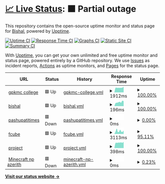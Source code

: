 # [📈 Live Status](https://uptime.bishalluitel.com.np): <!--live status--> **🟧 Partial outage**

This repository contains the open-source uptime monitor and status page for [Bishal](https://uptime.bishalluitel.com.np), powered by [Upptime](https://github.com/upptime/upptime).

[![Uptime CI](https://github.com/bishal520/uptime/workflows/Uptime%20CI/badge.svg)](https://github.com/bishal520/uptime/actions?query=workflow%3A%22Uptime+CI%22)
[![Response Time CI](https://github.com/bishal520/uptime/workflows/Response%20Time%20CI/badge.svg)](https://github.com/bishal520/uptime/actions?query=workflow%3A%22Response+Time+CI%22)
[![Graphs CI](https://github.com/bishal520/uptime/workflows/Graphs%20CI/badge.svg)](https://github.com/bishal520/uptime/actions?query=workflow%3A%22Graphs+CI%22)
[![Static Site CI](https://github.com/bishal520/uptime/workflows/Static%20Site%20CI/badge.svg)](https://github.com/bishal520/uptime/actions?query=workflow%3A%22Static+Site+CI%22)
[![Summary CI](https://github.com/bishal520/uptime/workflows/Summary%20CI/badge.svg)](https://github.com/bishal520/uptime/actions?query=workflow%3A%22Summary+CI%22)

With [Upptime](https://upptime.js.org), you can get your own unlimited and free uptime monitor and status page, powered entirely by a GitHub repository. We use [Issues](https://github.com/bishal520/uptime/issues) as incident reports, [Actions](https://github.com/bishal520/uptime/actions) as uptime monitors, and [Pages](https://uptime.bishalluitel.com.np) for the status page.

<!--start: status pages-->
<!-- This summary is generated by Upptime (https://github.com/upptime/upptime) -->
<!-- Do not edit this manually, your changes will be overwritten -->
<!-- prettier-ignore -->
| URL | Status | History | Response Time | Uptime |
| --- | ------ | ------- | ------------- | ------ |
| <img alt="" src="https://icons.duckduckgo.com/ip3/www.gpkmc.edu.np.ico" height="13"> [gpkmc college](https://www.gpkmc.edu.np) | 🟩 Up | [gpkmc-college.yml](https://github.com/bishal520/uptime/commits/HEAD/history/gpkmc-college.yml) | <details><summary><img alt="Response time graph" src="./graphs/gpkmc-college/response-time-week.png" height="20"> 1912ms</summary><br><a href="https://uptime.bishalluitel.com.np/history/gpkmc-college"><img alt="Response time 1982" src="https://img.shields.io/endpoint?url=https%3A%2F%2Fraw.githubusercontent.com%2Fbishal520%2Fuptime%2FHEAD%2Fapi%2Fgpkmc-college%2Fresponse-time.json"></a><br><a href="https://uptime.bishalluitel.com.np/history/gpkmc-college"><img alt="24-hour response time 2255" src="https://img.shields.io/endpoint?url=https%3A%2F%2Fraw.githubusercontent.com%2Fbishal520%2Fuptime%2FHEAD%2Fapi%2Fgpkmc-college%2Fresponse-time-day.json"></a><br><a href="https://uptime.bishalluitel.com.np/history/gpkmc-college"><img alt="7-day response time 1912" src="https://img.shields.io/endpoint?url=https%3A%2F%2Fraw.githubusercontent.com%2Fbishal520%2Fuptime%2FHEAD%2Fapi%2Fgpkmc-college%2Fresponse-time-week.json"></a><br><a href="https://uptime.bishalluitel.com.np/history/gpkmc-college"><img alt="30-day response time 1900" src="https://img.shields.io/endpoint?url=https%3A%2F%2Fraw.githubusercontent.com%2Fbishal520%2Fuptime%2FHEAD%2Fapi%2Fgpkmc-college%2Fresponse-time-month.json"></a><br><a href="https://uptime.bishalluitel.com.np/history/gpkmc-college"><img alt="1-year response time 1982" src="https://img.shields.io/endpoint?url=https%3A%2F%2Fraw.githubusercontent.com%2Fbishal520%2Fuptime%2FHEAD%2Fapi%2Fgpkmc-college%2Fresponse-time-year.json"></a></details> | <details><summary><a href="https://uptime.bishalluitel.com.np/history/gpkmc-college">100.00%</a></summary><a href="https://uptime.bishalluitel.com.np/history/gpkmc-college"><img alt="All-time uptime 99.87%" src="https://img.shields.io/endpoint?url=https%3A%2F%2Fraw.githubusercontent.com%2Fbishal520%2Fuptime%2FHEAD%2Fapi%2Fgpkmc-college%2Fuptime.json"></a><br><a href="https://uptime.bishalluitel.com.np/history/gpkmc-college"><img alt="24-hour uptime 100.00%" src="https://img.shields.io/endpoint?url=https%3A%2F%2Fraw.githubusercontent.com%2Fbishal520%2Fuptime%2FHEAD%2Fapi%2Fgpkmc-college%2Fuptime-day.json"></a><br><a href="https://uptime.bishalluitel.com.np/history/gpkmc-college"><img alt="7-day uptime 100.00%" src="https://img.shields.io/endpoint?url=https%3A%2F%2Fraw.githubusercontent.com%2Fbishal520%2Fuptime%2FHEAD%2Fapi%2Fgpkmc-college%2Fuptime-week.json"></a><br><a href="https://uptime.bishalluitel.com.np/history/gpkmc-college"><img alt="30-day uptime 99.63%" src="https://img.shields.io/endpoint?url=https%3A%2F%2Fraw.githubusercontent.com%2Fbishal520%2Fuptime%2FHEAD%2Fapi%2Fgpkmc-college%2Fuptime-month.json"></a><br><a href="https://uptime.bishalluitel.com.np/history/gpkmc-college"><img alt="1-year uptime 99.87%" src="https://img.shields.io/endpoint?url=https%3A%2F%2Fraw.githubusercontent.com%2Fbishal520%2Fuptime%2FHEAD%2Fapi%2Fgpkmc-college%2Fuptime-year.json"></a></details>
| <img alt="" src="https://icons.duckduckgo.com/ip3/www.bishalluitel.com.np.ico" height="13"> [bishal](https://www.bishalluitel.com.np) | 🟩 Up | [bishal.yml](https://github.com/bishal520/uptime/commits/HEAD/history/bishal.yml) | <details><summary><img alt="Response time graph" src="./graphs/bishal/response-time-week.png" height="20"> 196ms</summary><br><a href="https://uptime.bishalluitel.com.np/history/bishal"><img alt="Response time 171" src="https://img.shields.io/endpoint?url=https%3A%2F%2Fraw.githubusercontent.com%2Fbishal520%2Fuptime%2FHEAD%2Fapi%2Fbishal%2Fresponse-time.json"></a><br><a href="https://uptime.bishalluitel.com.np/history/bishal"><img alt="24-hour response time 240" src="https://img.shields.io/endpoint?url=https%3A%2F%2Fraw.githubusercontent.com%2Fbishal520%2Fuptime%2FHEAD%2Fapi%2Fbishal%2Fresponse-time-day.json"></a><br><a href="https://uptime.bishalluitel.com.np/history/bishal"><img alt="7-day response time 196" src="https://img.shields.io/endpoint?url=https%3A%2F%2Fraw.githubusercontent.com%2Fbishal520%2Fuptime%2FHEAD%2Fapi%2Fbishal%2Fresponse-time-week.json"></a><br><a href="https://uptime.bishalluitel.com.np/history/bishal"><img alt="30-day response time 180" src="https://img.shields.io/endpoint?url=https%3A%2F%2Fraw.githubusercontent.com%2Fbishal520%2Fuptime%2FHEAD%2Fapi%2Fbishal%2Fresponse-time-month.json"></a><br><a href="https://uptime.bishalluitel.com.np/history/bishal"><img alt="1-year response time 171" src="https://img.shields.io/endpoint?url=https%3A%2F%2Fraw.githubusercontent.com%2Fbishal520%2Fuptime%2FHEAD%2Fapi%2Fbishal%2Fresponse-time-year.json"></a></details> | <details><summary><a href="https://uptime.bishalluitel.com.np/history/bishal">100.00%</a></summary><a href="https://uptime.bishalluitel.com.np/history/bishal"><img alt="All-time uptime 100.00%" src="https://img.shields.io/endpoint?url=https%3A%2F%2Fraw.githubusercontent.com%2Fbishal520%2Fuptime%2FHEAD%2Fapi%2Fbishal%2Fuptime.json"></a><br><a href="https://uptime.bishalluitel.com.np/history/bishal"><img alt="24-hour uptime 100.00%" src="https://img.shields.io/endpoint?url=https%3A%2F%2Fraw.githubusercontent.com%2Fbishal520%2Fuptime%2FHEAD%2Fapi%2Fbishal%2Fuptime-day.json"></a><br><a href="https://uptime.bishalluitel.com.np/history/bishal"><img alt="7-day uptime 100.00%" src="https://img.shields.io/endpoint?url=https%3A%2F%2Fraw.githubusercontent.com%2Fbishal520%2Fuptime%2FHEAD%2Fapi%2Fbishal%2Fuptime-week.json"></a><br><a href="https://uptime.bishalluitel.com.np/history/bishal"><img alt="30-day uptime 100.00%" src="https://img.shields.io/endpoint?url=https%3A%2F%2Fraw.githubusercontent.com%2Fbishal520%2Fuptime%2FHEAD%2Fapi%2Fbishal%2Fuptime-month.json"></a><br><a href="https://uptime.bishalluitel.com.np/history/bishal"><img alt="1-year uptime 100.00%" src="https://img.shields.io/endpoint?url=https%3A%2F%2Fraw.githubusercontent.com%2Fbishal520%2Fuptime%2FHEAD%2Fapi%2Fbishal%2Fuptime-year.json"></a></details>
| <img alt="" src="https://icons.duckduckgo.com/ip3/www.pashupatitimes.com.ico" height="13"> [pashupatitimes](https://www.pashupatitimes.com) | 🟥 Down | [pashupatitimes.yml](https://github.com/bishal520/uptime/commits/HEAD/history/pashupatitimes.yml) | <details><summary><img alt="Response time graph" src="./graphs/pashupatitimes/response-time-week.png" height="20"> 0ms</summary><br><a href="https://uptime.bishalluitel.com.np/history/pashupatitimes"><img alt="Response time 1667" src="https://img.shields.io/endpoint?url=https%3A%2F%2Fraw.githubusercontent.com%2Fbishal520%2Fuptime%2FHEAD%2Fapi%2Fpashupatitimes%2Fresponse-time.json"></a><br><a href="https://uptime.bishalluitel.com.np/history/pashupatitimes"><img alt="24-hour response time 0" src="https://img.shields.io/endpoint?url=https%3A%2F%2Fraw.githubusercontent.com%2Fbishal520%2Fuptime%2FHEAD%2Fapi%2Fpashupatitimes%2Fresponse-time-day.json"></a><br><a href="https://uptime.bishalluitel.com.np/history/pashupatitimes"><img alt="7-day response time 0" src="https://img.shields.io/endpoint?url=https%3A%2F%2Fraw.githubusercontent.com%2Fbishal520%2Fuptime%2FHEAD%2Fapi%2Fpashupatitimes%2Fresponse-time-week.json"></a><br><a href="https://uptime.bishalluitel.com.np/history/pashupatitimes"><img alt="30-day response time 0" src="https://img.shields.io/endpoint?url=https%3A%2F%2Fraw.githubusercontent.com%2Fbishal520%2Fuptime%2FHEAD%2Fapi%2Fpashupatitimes%2Fresponse-time-month.json"></a><br><a href="https://uptime.bishalluitel.com.np/history/pashupatitimes"><img alt="1-year response time 1667" src="https://img.shields.io/endpoint?url=https%3A%2F%2Fraw.githubusercontent.com%2Fbishal520%2Fuptime%2FHEAD%2Fapi%2Fpashupatitimes%2Fresponse-time-year.json"></a></details> | <details><summary><a href="https://uptime.bishalluitel.com.np/history/pashupatitimes">0.00%</a></summary><a href="https://uptime.bishalluitel.com.np/history/pashupatitimes"><img alt="All-time uptime 46.95%" src="https://img.shields.io/endpoint?url=https%3A%2F%2Fraw.githubusercontent.com%2Fbishal520%2Fuptime%2FHEAD%2Fapi%2Fpashupatitimes%2Fuptime.json"></a><br><a href="https://uptime.bishalluitel.com.np/history/pashupatitimes"><img alt="24-hour uptime 0.00%" src="https://img.shields.io/endpoint?url=https%3A%2F%2Fraw.githubusercontent.com%2Fbishal520%2Fuptime%2FHEAD%2Fapi%2Fpashupatitimes%2Fuptime-day.json"></a><br><a href="https://uptime.bishalluitel.com.np/history/pashupatitimes"><img alt="7-day uptime 0.00%" src="https://img.shields.io/endpoint?url=https%3A%2F%2Fraw.githubusercontent.com%2Fbishal520%2Fuptime%2FHEAD%2Fapi%2Fpashupatitimes%2Fuptime-week.json"></a><br><a href="https://uptime.bishalluitel.com.np/history/pashupatitimes"><img alt="30-day uptime 7.96%" src="https://img.shields.io/endpoint?url=https%3A%2F%2Fraw.githubusercontent.com%2Fbishal520%2Fuptime%2FHEAD%2Fapi%2Fpashupatitimes%2Fuptime-month.json"></a><br><a href="https://uptime.bishalluitel.com.np/history/pashupatitimes"><img alt="1-year uptime 46.95%" src="https://img.shields.io/endpoint?url=https%3A%2F%2Fraw.githubusercontent.com%2Fbishal520%2Fuptime%2FHEAD%2Fapi%2Fpashupatitimes%2Fuptime-year.json"></a></details>
| <img alt="" src="https://icons.duckduckgo.com/ip3/www.fcubecinemas.com.ico" height="13"> [fcube](https://www.fcubecinemas.com/) | 🟩 Up | [fcube.yml](https://github.com/bishal520/uptime/commits/HEAD/history/fcube.yml) | <details><summary><img alt="Response time graph" src="./graphs/fcube/response-time-week.png" height="20"> 3113ms</summary><br><a href="https://uptime.bishalluitel.com.np/history/fcube"><img alt="Response time 4566" src="https://img.shields.io/endpoint?url=https%3A%2F%2Fraw.githubusercontent.com%2Fbishal520%2Fuptime%2FHEAD%2Fapi%2Ffcube%2Fresponse-time.json"></a><br><a href="https://uptime.bishalluitel.com.np/history/fcube"><img alt="24-hour response time 4252" src="https://img.shields.io/endpoint?url=https%3A%2F%2Fraw.githubusercontent.com%2Fbishal520%2Fuptime%2FHEAD%2Fapi%2Ffcube%2Fresponse-time-day.json"></a><br><a href="https://uptime.bishalluitel.com.np/history/fcube"><img alt="7-day response time 3113" src="https://img.shields.io/endpoint?url=https%3A%2F%2Fraw.githubusercontent.com%2Fbishal520%2Fuptime%2FHEAD%2Fapi%2Ffcube%2Fresponse-time-week.json"></a><br><a href="https://uptime.bishalluitel.com.np/history/fcube"><img alt="30-day response time 2719" src="https://img.shields.io/endpoint?url=https%3A%2F%2Fraw.githubusercontent.com%2Fbishal520%2Fuptime%2FHEAD%2Fapi%2Ffcube%2Fresponse-time-month.json"></a><br><a href="https://uptime.bishalluitel.com.np/history/fcube"><img alt="1-year response time 4566" src="https://img.shields.io/endpoint?url=https%3A%2F%2Fraw.githubusercontent.com%2Fbishal520%2Fuptime%2FHEAD%2Fapi%2Ffcube%2Fresponse-time-year.json"></a></details> | <details><summary><a href="https://uptime.bishalluitel.com.np/history/fcube">95.11%</a></summary><a href="https://uptime.bishalluitel.com.np/history/fcube"><img alt="All-time uptime 99.70%" src="https://img.shields.io/endpoint?url=https%3A%2F%2Fraw.githubusercontent.com%2Fbishal520%2Fuptime%2FHEAD%2Fapi%2Ffcube%2Fuptime.json"></a><br><a href="https://uptime.bishalluitel.com.np/history/fcube"><img alt="24-hour uptime 66.98%" src="https://img.shields.io/endpoint?url=https%3A%2F%2Fraw.githubusercontent.com%2Fbishal520%2Fuptime%2FHEAD%2Fapi%2Ffcube%2Fuptime-day.json"></a><br><a href="https://uptime.bishalluitel.com.np/history/fcube"><img alt="7-day uptime 95.11%" src="https://img.shields.io/endpoint?url=https%3A%2F%2Fraw.githubusercontent.com%2Fbishal520%2Fuptime%2FHEAD%2Fapi%2Ffcube%2Fuptime-week.json"></a><br><a href="https://uptime.bishalluitel.com.np/history/fcube"><img alt="30-day uptime 98.87%" src="https://img.shields.io/endpoint?url=https%3A%2F%2Fraw.githubusercontent.com%2Fbishal520%2Fuptime%2FHEAD%2Fapi%2Ffcube%2Fuptime-month.json"></a><br><a href="https://uptime.bishalluitel.com.np/history/fcube"><img alt="1-year uptime 99.70%" src="https://img.shields.io/endpoint?url=https%3A%2F%2Fraw.githubusercontent.com%2Fbishal520%2Fuptime%2FHEAD%2Fapi%2Ffcube%2Fuptime-year.json"></a></details>
| <img alt="" src="https://icons.duckduckgo.com/ip3/project.bishalluitel.com.np.ico" height="13"> [project](https://project.bishalluitel.com.np/) | 🟩 Up | [project.yml](https://github.com/bishal520/uptime/commits/HEAD/history/project.yml) | <details><summary><img alt="Response time graph" src="./graphs/project/response-time-week.png" height="20"> 398ms</summary><br><a href="https://uptime.bishalluitel.com.np/history/project"><img alt="Response time 443" src="https://img.shields.io/endpoint?url=https%3A%2F%2Fraw.githubusercontent.com%2Fbishal520%2Fuptime%2FHEAD%2Fapi%2Fproject%2Fresponse-time.json"></a><br><a href="https://uptime.bishalluitel.com.np/history/project"><img alt="24-hour response time 447" src="https://img.shields.io/endpoint?url=https%3A%2F%2Fraw.githubusercontent.com%2Fbishal520%2Fuptime%2FHEAD%2Fapi%2Fproject%2Fresponse-time-day.json"></a><br><a href="https://uptime.bishalluitel.com.np/history/project"><img alt="7-day response time 398" src="https://img.shields.io/endpoint?url=https%3A%2F%2Fraw.githubusercontent.com%2Fbishal520%2Fuptime%2FHEAD%2Fapi%2Fproject%2Fresponse-time-week.json"></a><br><a href="https://uptime.bishalluitel.com.np/history/project"><img alt="30-day response time 432" src="https://img.shields.io/endpoint?url=https%3A%2F%2Fraw.githubusercontent.com%2Fbishal520%2Fuptime%2FHEAD%2Fapi%2Fproject%2Fresponse-time-month.json"></a><br><a href="https://uptime.bishalluitel.com.np/history/project"><img alt="1-year response time 443" src="https://img.shields.io/endpoint?url=https%3A%2F%2Fraw.githubusercontent.com%2Fbishal520%2Fuptime%2FHEAD%2Fapi%2Fproject%2Fresponse-time-year.json"></a></details> | <details><summary><a href="https://uptime.bishalluitel.com.np/history/project">100.00%</a></summary><a href="https://uptime.bishalluitel.com.np/history/project"><img alt="All-time uptime 100.00%" src="https://img.shields.io/endpoint?url=https%3A%2F%2Fraw.githubusercontent.com%2Fbishal520%2Fuptime%2FHEAD%2Fapi%2Fproject%2Fuptime.json"></a><br><a href="https://uptime.bishalluitel.com.np/history/project"><img alt="24-hour uptime 100.00%" src="https://img.shields.io/endpoint?url=https%3A%2F%2Fraw.githubusercontent.com%2Fbishal520%2Fuptime%2FHEAD%2Fapi%2Fproject%2Fuptime-day.json"></a><br><a href="https://uptime.bishalluitel.com.np/history/project"><img alt="7-day uptime 100.00%" src="https://img.shields.io/endpoint?url=https%3A%2F%2Fraw.githubusercontent.com%2Fbishal520%2Fuptime%2FHEAD%2Fapi%2Fproject%2Fuptime-week.json"></a><br><a href="https://uptime.bishalluitel.com.np/history/project"><img alt="30-day uptime 100.00%" src="https://img.shields.io/endpoint?url=https%3A%2F%2Fraw.githubusercontent.com%2Fbishal520%2Fuptime%2FHEAD%2Fapi%2Fproject%2Fuptime-month.json"></a><br><a href="https://uptime.bishalluitel.com.np/history/project"><img alt="1-year uptime 100.00%" src="https://img.shields.io/endpoint?url=https%3A%2F%2Fraw.githubusercontent.com%2Fbishal520%2Fuptime%2FHEAD%2Fapi%2Fproject%2Fuptime-year.json"></a></details>
| <img alt="" src="https://icons.duckduckgo.com/ip3/null.ico" height="13"> [Minecraft np azerith](as.azerithmc.com) | 🟥 Down | [minecraft-np-azerith.yml](https://github.com/bishal520/uptime/commits/HEAD/history/minecraft-np-azerith.yml) | <details><summary><img alt="Response time graph" src="./graphs/minecraft-np-azerith/response-time-week.png" height="20"> 0ms</summary><br><a href="https://uptime.bishalluitel.com.np/history/minecraft-np-azerith"><img alt="Response time 211" src="https://img.shields.io/endpoint?url=https%3A%2F%2Fraw.githubusercontent.com%2Fbishal520%2Fuptime%2FHEAD%2Fapi%2Fminecraft-np-azerith%2Fresponse-time.json"></a><br><a href="https://uptime.bishalluitel.com.np/history/minecraft-np-azerith"><img alt="24-hour response time 0" src="https://img.shields.io/endpoint?url=https%3A%2F%2Fraw.githubusercontent.com%2Fbishal520%2Fuptime%2FHEAD%2Fapi%2Fminecraft-np-azerith%2Fresponse-time-day.json"></a><br><a href="https://uptime.bishalluitel.com.np/history/minecraft-np-azerith"><img alt="7-day response time 0" src="https://img.shields.io/endpoint?url=https%3A%2F%2Fraw.githubusercontent.com%2Fbishal520%2Fuptime%2FHEAD%2Fapi%2Fminecraft-np-azerith%2Fresponse-time-week.json"></a><br><a href="https://uptime.bishalluitel.com.np/history/minecraft-np-azerith"><img alt="30-day response time 0" src="https://img.shields.io/endpoint?url=https%3A%2F%2Fraw.githubusercontent.com%2Fbishal520%2Fuptime%2FHEAD%2Fapi%2Fminecraft-np-azerith%2Fresponse-time-month.json"></a><br><a href="https://uptime.bishalluitel.com.np/history/minecraft-np-azerith"><img alt="1-year response time 211" src="https://img.shields.io/endpoint?url=https%3A%2F%2Fraw.githubusercontent.com%2Fbishal520%2Fuptime%2FHEAD%2Fapi%2Fminecraft-np-azerith%2Fresponse-time-year.json"></a></details> | <details><summary><a href="https://uptime.bishalluitel.com.np/history/minecraft-np-azerith">0.23%</a></summary><a href="https://uptime.bishalluitel.com.np/history/minecraft-np-azerith"><img alt="All-time uptime 62.02%" src="https://img.shields.io/endpoint?url=https%3A%2F%2Fraw.githubusercontent.com%2Fbishal520%2Fuptime%2FHEAD%2Fapi%2Fminecraft-np-azerith%2Fuptime.json"></a><br><a href="https://uptime.bishalluitel.com.np/history/minecraft-np-azerith"><img alt="24-hour uptime 0.00%" src="https://img.shields.io/endpoint?url=https%3A%2F%2Fraw.githubusercontent.com%2Fbishal520%2Fuptime%2FHEAD%2Fapi%2Fminecraft-np-azerith%2Fuptime-day.json"></a><br><a href="https://uptime.bishalluitel.com.np/history/minecraft-np-azerith"><img alt="7-day uptime 0.23%" src="https://img.shields.io/endpoint?url=https%3A%2F%2Fraw.githubusercontent.com%2Fbishal520%2Fuptime%2FHEAD%2Fapi%2Fminecraft-np-azerith%2Fuptime-week.json"></a><br><a href="https://uptime.bishalluitel.com.np/history/minecraft-np-azerith"><img alt="30-day uptime 8.01%" src="https://img.shields.io/endpoint?url=https%3A%2F%2Fraw.githubusercontent.com%2Fbishal520%2Fuptime%2FHEAD%2Fapi%2Fminecraft-np-azerith%2Fuptime-month.json"></a><br><a href="https://uptime.bishalluitel.com.np/history/minecraft-np-azerith"><img alt="1-year uptime 62.02%" src="https://img.shields.io/endpoint?url=https%3A%2F%2Fraw.githubusercontent.com%2Fbishal520%2Fuptime%2FHEAD%2Fapi%2Fminecraft-np-azerith%2Fuptime-year.json"></a></details>

<!--end: status pages-->

[**Visit our status website →**](https://uptime.bishalluitel.com.np)
